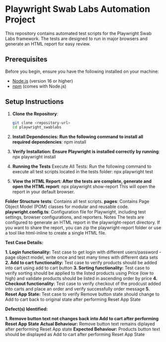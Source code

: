 # Playwright Swab Labs Automation Project

This repository contains automated test scripts for the Playwright Swab Labs framework. The tests are designed to run in major browsers and generate an HTML report for easy review.

## Prerequisites

Before you begin, ensure you have the following installed on your machine:
- [Node.js](https://nodejs.org/) (version 16 or higher)
- [npm](https://www.npmjs.com/) (comes with Node.js)

## Setup Instructions

1. **Clone the Repository**:
   ```bash
   git clone <repository-url>
   cd playwright_swablabs

2. **Install Dependencies: Run the following command to install all required dependencies**:
   npm install

3. **Verify Installation: Ensure Playwright is installed correctly by running**:
  npx playwright install

4. **Running the Tests**
Execute All Tests: Run the following command to execute all test scripts located in the tests folder:
 npx playwright test

5. **View the HTML Report: After the tests are complete, generate and open the HTML report**:
   npx playwright show-report
  This will open the report in your default browser.

**Folder Structure**
**tests**: Contains all test scripts.
**pages**: Contains Page Object Model (POM) classes for modular and reusable code.
**playwright.config.ts**: Configuration file for Playwright, including test settings, browser configurations, and reporters.
Notes
The tests are configured to generate an HTML report in the playwright-report directory.
If you want to share the report, you can zip the playwright-report folder or use a tool like html-inline to create a single HTML file.

**Test Case Details:**

**1. Login functionality:**
Test case to get login with different users/password - page object model, write once and test many times with different data sets
**2. Add to cart functionality:**
Test case to verify products should be added into cart using add to cart button
**3. Sorting functionality:**
Test case to verify sorting should be applied to the listed products using Price (low to high) and validate products should be listed in ascending order by price
**4. Checkout functionality:**
Test case to verify checkout of the prodcust added into carts and place an order and verify successfully order message
**5. Reset App State:**
Test case to verify Remove button state should change to Add to cart back to original state after performing Reset App State  
   
**Defect(s) Identified:**

**1. Remove button text not changes back into Add to cart after performing Reset App State**
**Actual Behaviour:** Remove button text remains diplayed after performing Reset App state
**Expected Behaviour:** Products button text should be displayed as Add to cart after performing Reset App State
